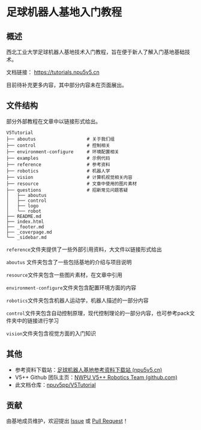 # 足球机器人基地入门教程

## 概述

西北工业大学足球机器人基地技术入门教程，旨在便于新人了解入门基地基础技术。

文档链接： https://tutorials.npu5v5.cn

目前待补充更多内容，其中部分内容未在页面展出。

## 文件结构

部分外部教程在文章中以链接形式给出。

```shell
V5Tutorial
├── aboutus				      # 关于我们组
├── control				      # 控制相关
├── environment-configure     # 环境配置相关
├── examples				  # 示例代码
├── reference			      # 参考资料
├── robotics				  # 机器人学
├── vision                    # 计算机视觉相关内容
├── resource				  # 文章中使用的图片素材
├── questions                 # 招新常见问题答疑
│   ├── aboutus
│   ├── control
│   ├── logo
│   └── robot
├── README.md
├── index.html
├── _footer.md
├── _coverpage.md
└── _sidebar.md
```

`reference`文件夹提供了一些外部引用资料，大文件以链接形式给出

`aboutus` 文件夹包含了一些包括基地的介绍与项目说明

`resource`文件夹包含一些图片素材，在文章中引用

`environment-configure`文件夹包含配置环境方面的内容

`robotics`文件夹包含机器人运动学，机器人描述的一部分内容

`control`文件夹包含自动控制原理，现代控制理论的一部分内容，也可参考pack文件夹中的链接进行学习

`vision`文件夹包含视觉方面的入门知识

## 其他

+ 参考资料下载站：[足球机器人基地参考资料下载站 (npu5v5.cn)](https://files.npu5v5.cn/)
+ V5++ Github 团队主页：[NWPU V5++ Robotics Team (github.com)](https://github.com/nwpu-v5-team)
+ 此文档仓库：[npuv5pp/V5Tutorial](https://github.com/npuv5pp/V5Tutorial)

## 贡献

由基地成员维护，欢迎提出 [Issue](https://github.com/zzsqwq/soccer-base-tutorials/issues) 或 [Pull Request](https://github.com/zzsqwq/soccer-base-tutorials/pulls)！

